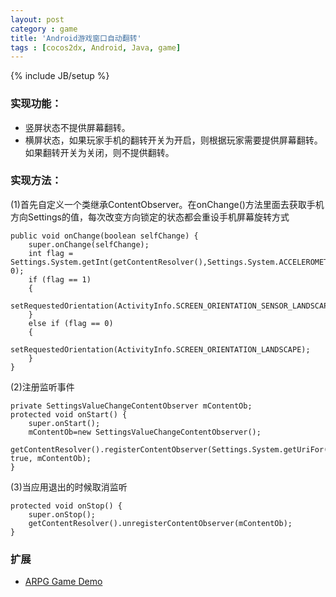 ```yaml
---
layout: post
category : game
title: 'Android游戏窗口自动翻转'
tags : [cocos2dx, Android, Java, game]
---
```

{% include JB/setup %}

### 实现功能：

* 竖屏状态不提供屏幕翻转。
* 横屏状态，如果玩家手机的翻转开关为开启，则根据玩家需要提供屏幕翻转。如果翻转开关为关闭，则不提供翻转。

### 实现方法：

(1)首先自定义一个类继承ContentObserver。在onChange()方法里面去获取手机方向Settings的值，每次改变方向锁定的状态都会重设手机屏幕旋转方式

<!--more-->

	public void onChange(boolean selfChange) {
		super.onChange(selfChange);
		int flag = Settings.System.getInt(getContentResolver(),Settings.System.ACCELEROMETER_ROTATION, 0);
		if (flag == 1)
		{
			setRequestedOrientation(ActivityInfo.SCREEN_ORIENTATION_SENSOR_LANDSCAPE);
		}
		else if (flag == 0)
		{
			setRequestedOrientation(ActivityInfo.SCREEN_ORIENTATION_LANDSCAPE);
		}
	}

	
(2)注册监听事件

	private SettingsValueChangeContentObserver mContentOb;
	protected void onStart() {
		super.onStart();
		mContentOb=new SettingsValueChangeContentObserver();
		getContentResolver().registerContentObserver(Settings.System.getUriFor(Settings.System.ACCELEROMETER_ROTATION), true, mContentOb);
	}


(3)当应用退出的时候取消监听

	protected void onStop() {
		super.onStop();
		getContentResolver().unregisterContentObserver(mContentOb);
	}


### 扩展

- [ARPG Game Demo](https://github.com/edwinho/ARPGDemo)
